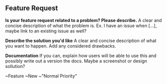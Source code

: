 ## Feature Request

**Is your feature request related to a problem? Please describe.**
A clear and concise description of what the problem is. Ex. I have an issue when [...], maybe link to an existing íssue as well?

**Describe the solution you'd like**
A clear and concise description of what you want to happen. Add any considered drawbacks.

**Documentation**
If you can, explain how users will be able to use this and possibly write out a version the docs.
Maybe a screenshot or design sollution?

~Feature ~New ~"Normal Priority" 

